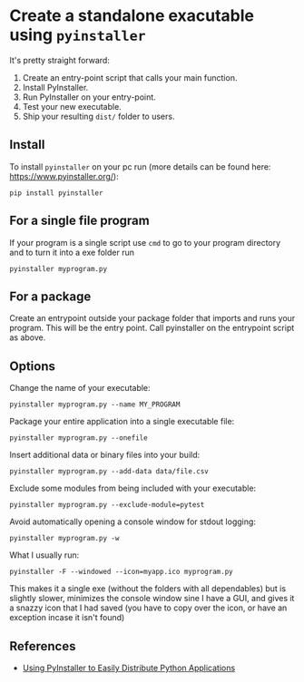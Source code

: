 # Create a standalone exacutable using `pyinstaller`

It's pretty straight forward:
1. Create an entry-point script that calls your main function.
2. Install PyInstaller.
3. Run PyInstaller on your entry-point.
4. Test your new executable.
5. Ship your resulting `dist/` folder to users.

## Install

To install `pyinstaller` on your pc run (more details can be found here: https://www.pyinstaller.org/):

```
pip install pyinstaller
```

## For a single file program

If your program is a single script use `cmd` to go to your program directory and to turn it into a exe folder run

```
pyinstaller myprogram.py
```


## For a package

Create an entrypoint outside your package folder that imports and runs your program. This will be the entry point. Call pyinstaller on the entrypoint script as above.

## Options

Change the name of your executable: 
```
pyinstaller myprogram.py --name MY_PROGRAM
```

Package your entire application into a single executable file: 
```
pyinstaller myprogram.py --onefile
```

Insert additional data or binary files into your build: 
```
pyinstaller myprogram.py --add-data data/file.csv
```

Exclude some modules from being included with your executable: 
```
pyinstaller myprogram.py --exclude-module=pytest
```

Avoid automatically opening a console window for stdout logging: 
```
pyinstaller myprogram.py -w
```


What I usually run: 

```
pyinstaller -F --windowed --icon=myapp.ico myprogram.py
```

This makes it a single exe (without the folders with all dependables) but is slightly slower, minimizes the console window sine I have a GUI, and gives it a snazzy icon that I had saved (you have to copy over the icon, or have an exception incase it isn't found)


## References

- [Using PyInstaller to Easily Distribute Python Applications](https://realpython.com/pyinstaller-python/)

